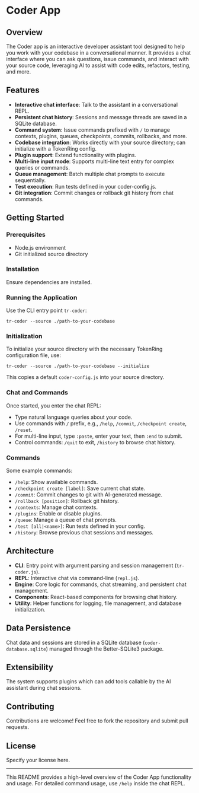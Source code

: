 # Coder App

## Overview

The Coder app is an interactive developer assistant tool designed to help you work with your codebase in a conversational manner. It provides a chat interface where you can ask questions, issue commands, and interact with your source code, leveraging AI to assist with code edits, refactors, testing, and more.

## Features

- **Interactive chat interface**: Talk to the assistant in a conversational REPL.
- **Persistent chat history**: Sessions and message threads are saved in a SQLite database.
- **Command system**: Issue commands prefixed with `/` to manage contexts, plugins, queues, checkpoints, commits, rollbacks, and more.
- **Codebase integration**: Works directly with your source directory; can initialize with a TokenRing config.
- **Plugin support**: Extend functionality with plugins.
- **Multi-line input mode**: Supports multi-line text entry for complex queries or commands.
- **Queue management**: Batch multiple chat prompts to execute sequentially.
- **Test execution**: Run tests defined in your coder-config.js.
- **Git integration**: Commit changes or rollback git history from chat commands.

## Getting Started

### Prerequisites

- Node.js environment
- Git initialized source directory

### Installation

Ensure dependencies are installed.

### Running the Application

Use the CLI entry point `tr-coder`:

```
tr-coder --source ./path-to-your-codebase
```

### Initialization

To initialize your source directory with the necessary TokenRing configuration file, use:

```
tr-coder --source ./path-to-your-codebase --initialize
```

This copies a default `coder-config.js` into your source directory.

### Chat and Commands

Once started, you enter the chat REPL:

- Type natural language queries about your code.
- Use commands with `/` prefix, e.g., `/help`, `/commit`, `/checkpoint create`, `/reset`.
- For multi-line input, type `:paste`, enter your text, then `:end` to submit.
- Control commands: `/quit` to exit, `/history` to browse chat history.

### Commands

Some example commands:

- `/help`: Show available commands.
- `/checkpoint create [label]`: Save current chat state.
- `/commit`: Commit changes to git with AI-generated message.
- `/rollback [position]`: Rollback git history.
- `/contexts`: Manage chat contexts.
- `/plugins`: Enable or disable plugins.
- `/queue`: Manage a queue of chat prompts.
- `/test [all|<name>]`: Run tests defined in your config.
- `/history`: Browse previous chat sessions and messages.

## Architecture

- **CLI**: Entry point with argument parsing and session management (`tr-coder.js`).
- **REPL**: Interactive chat via command-line (`repl.js`).
- **Engine**: Core logic for commands, chat streaming, and persistent chat management.
- **Components**: React-based components for browsing chat history.
- **Utility**: Helper functions for logging, file management, and database initialization.

## Data Persistence

Chat data and sessions are stored in a SQLite database (`coder-database.sqlite`) managed through the Better-SQLite3 package.

## Extensibility

The system supports plugins which can add tools callable by the AI assistant during chat sessions.

## Contributing

Contributions are welcome! Feel free to fork the repository and submit pull requests.

## License

Specify your license here.

---

This README provides a high-level overview of the Coder App functionality and usage. For detailed command usage, use `/help` inside the chat REPL.
